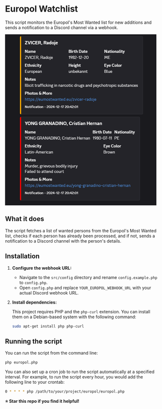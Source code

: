 # Europol Watchlist

This script monitors the Europol's Most Wanted list for new additions and sends a notification to a Discord channel via a webhook.

![Europole Watchlist](/assets/europole.png)

## What it does

The script fetches a list of wanted persons from the Europol's Most Wanted list, checks if each person has already been processed, and if not, sends a notification to a Discord channel with the person's details.

## Installation

1. **Configure the webhook URL:**

   - Navigate to the `src/config` directory and rename `config.example.php` to `config.php`.
   - Open `config.php` and replace `YOUR_EUROPOL_WEBHOOK_URL` with your actual Discord webhook URL.

2. **Install dependencies:**

   This project requires PHP and the `php-curl` extension. You can install them on a Debian-based system with the following command:

   ```bash
   sudo apt-get install php php-curl
   ```

## Running the script

You can run the script from the command line:

```bash
php europol.php
```

You can also set up a cron job to run the script automatically at a specified interval. For example, to run the script every hour, you would add the following line to your crontab:

```bash
0 * * * * php /path/to/your/project/europol/europol.php
```


**⭐ Star this repo if you find it helpful!**